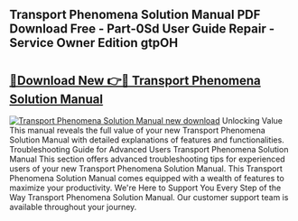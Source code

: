 ## Transport Phenomena Solution Manual PDF Download Free - Part-0Sd User Guide Repair - Service Owner Edition gtpOH

# <h2><a href="http://bc67531.oget.top/?id=Transport+Phenomena+Solution+Manual">🔗Download New 👉🔴 Transport Phenomena Solution Manual</a></h2>

[![Transport Phenomena Solution Manual new download](https://i.imgur.com/5g1atiW.png)](http://bc67531.oget.top/?id=Transport+Phenomena+Solution+Manual)
Unlocking Value This manual reveals the full value of your new Transport Phenomena Solution Manual with detailed explanations of features and functionalities. Troubleshooting Guide for Advanced Users Transport Phenomena Solution Manual This section offers advanced troubleshooting tips for experienced users of your new Transport Phenomena Solution Manual. This Transport Phenomena Solution Manual comes equipped with a wealth of features to maximize your productivity. We're Here to Support You Every Step of the Way Transport Phenomena Solution Manual. Our customer support team is available throughout your journey.
